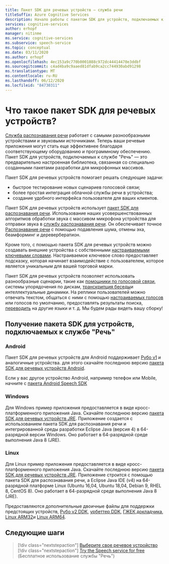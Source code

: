 ```yaml
---
title: Пакет SDK для речевых устройств — служба речи
titleSuffix: Azure Cognitive Services
description: Начало работы с пакетом SDK для устройств, подключаемых к службе "Речь" Служба распознавания речи работает с самыми разнообразными устройствами и звуковыми источниками. Пакет SDK для устройств, подключаемых к службе "Речь" — это предварительно настроенная библиотека, связанная со специально созданными пакетами разработки для микрофонных массивов.
services: cognitive-services
author: erhopf
manager: nitinme
ms.service: cognitive-services
ms.subservice: speech-service
ms.topic: conceptual
ms.date: 03/11/2020
ms.author: erhopf
ms.openlocfilehash: 4ec153a9c770b0001888c972dc44414470e3ddbf
ms.sourcegitcommit: c4ad4ba9c9aaed81dfab9ca2cc744930abd91298
ms.translationtype: MT
ms.contentlocale: ru-RU
ms.lasthandoff: 06/12/2020
ms.locfileid: "84730311"
---
```

# <a name="what-is-the-speech-devices-sdk"></a>Что такое пакет SDK для речевых устройств?

[Служба распознавания речи](overview.md) работает с самыми разнообразными устройствами и звуковыми источниками. Теперь ваши речевые приложения могут стать еще эффективнее благодаря соответствующему оборудованию и программному обеспечению. Пакет SDK для устройств, подключаемых к службе "Речь" — это предварительно настроенная библиотека, связанная со специально созданными пакетами разработки для микрофонных массивов.

Пакет SDK для речевых устройств помогает решать следующие задачи:

- быстрое тестирование новых сценариев голосовой связи;
- более простая интеграция облачной службы речи в устройства;
- создание удобного интерфейса пользователя для ваших клиентов.

Пакет SDK для речевых устройств использует [пакет SDK для распознавания речи](speech-sdk.md). Использование наших усовершенствованных алгоритмов обработки звука с массивом микрофона устройства для отправки звука в [службу распознавания речи](overview.md). Он обеспечивает точное [Распознавание речи](speech-to-text.md) с помощью подавления шума, отмены эха, беамформинг и деревербератион.

Кроме того, с помощью пакета SDK для речевых устройств можно создавать внешние устройства с собственными [настраиваемыми ключевыми словами](speech-devices-sdk-create-kws.md). Настраиваемое ключевое слово предоставляет подсказку, которая начинает взаимодействие с пользователем, которое является уникальным для вашей торговой марки.

Пакет SDK для речевых устройств позволяет использовать разнообразные сценарии, такие как [помощники по голосовой связи](https://aka.ms/bots/speech/va), системы упорядочения по дискам, [транскрипция беседы](conversation-transcription-service.md)и интеллектуальные динамики. На реплики пользователей можно отвечать текстом, общаться с ними с помощью [настраиваемых голосов](how-to-customize-voice-font.md) или голосов по умолчанию, предоставлять результаты поиска, [переводить](speech-translation.md) на другие языки и т. д. Мы будем рады видеть вашу сборку!

## <a name="get-the-speech-devices-sdk"></a>Получение пакета SDK для устройств, подключаемых к службе "Речь"

### <a name="android"></a>Android

Пакет SDK для речевых устройств для Android поддерживает [Рубо v1](speech-devices-sdk-roobo-v1.md) и аналогичные устройства. для этого скачайте последнюю версию [пакета SDK для речевых устройств Android](https://aka.ms/sdsdk-download-android).


Если у вас другое устройство Android, например телефон или Mobile, начните с [пакета Android Speech SDK](speech-sdk.md)


### <a name="windows"></a>Windows

Для Windows пример приложения предоставляется в виде кросс-платформенного приложения Java. Скачайте последнюю версию [пакета SDK для речевых устройств JRE](https://aka.ms/sdsdk-download-JRE).
Приложение создается с использованием пакета SDK для распознавания речи и интегрированной среды разработки Eclipse Java (версия 4) в 64-разрядной версии Windows. Оно работает в 64-разрядной среде выполнения Java 8 (JRE).

### <a name="linux"></a>Linux

Для Linux пример приложения предоставляется в виде кросс-платформенного приложения Java. Скачайте последнюю версию [пакета SDK для речевых устройств JRE](https://aka.ms/sdsdk-download-JRE).
Приложение строится с помощью пакета SDK для распознавания речи, а Eclipse Java IDE (v4) на 64-разрядной платформе Linux (Ubuntu 16,04, Ubuntu 18,04, Debian 9, RHEL 8, CentOS 8). Оно работает в 64-разрядной среде выполнения Java 8 (JRE).

Предоставляются дополнительные двоичные файлы для поддержки предстоящих устройств, [Рубо v2 DDK](https://aka.ms/sdsdk-download-roobov2), [урбеттер DDK](https://aka.ms/sdsdk-download-urbetter), [ГЖЕК докладчика](https://aka.ms/sdsdk-download-speaker), [Linux ARM32](https://aka.ms/sdsdk-download-linux-arm32)и [Linux ARM64](https://aka.ms/sdsdk-download-linux-arm64).

## <a name="next-steps"></a>Следующие шаги

> [!div class="nextstepaction"]
> [Выберите свое речевое устройство](get-speech-devices-sdk.md)
> [!div class="nextstepaction"]
> [Try the Speech service for free](get-started.md) (Бесплатное использование службы "Речь")
